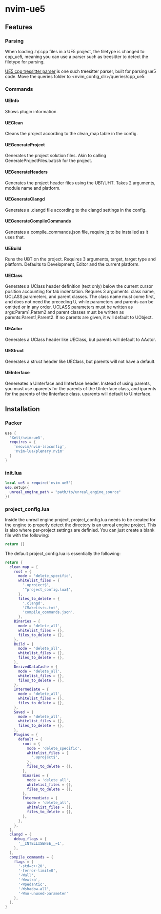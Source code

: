 # nvim-ue5
## Features
### Parsing
When loading .h/.cpp files in a UE5 project, the filetype is changed to cpp_ue5, meaning you can use a parser such as treesitter to detect the filetype for parsing.

[UE5 cpp tressitter parser](https://github.com/Xett/tree-sitter-cpp-ue5) is one such treesitter parser, built for parsing ue5 code. Move the queries folder to <nvim_config_dir>/queries/cpp_ue5
### Commands
#### UEInfo
Shows plugin information.
#### UEClean
Cleans the project according to the clean_map table in the config.
#### UEGenerateProject
Generates the project solution files. Akin to calling GenerateProjectFiles.bat/sh for the project.
#### UEGenerateHeaders
Generates the project header files using the UBT/UHT.
Takes 2 arguments, module name and platform.
#### UEGenerateClangd
Generates a .clangd file according to the clangd settings in the config.
#### UEGenerateCompileCommands
Generates a compile_commands.json file, require jq to be installed as it uses that.
#### UEBuild
Runs the UBT on the project.
Requires 3 arguments, target, target type and platform. Defaults to Development, Editor and the current platform.
#### UEClass
Generates a UClass header definition (text only) below the current cursor position accounting for tab indentation.
Requres 3 arguments: class name, UCLASS parameters, and parent classes. 
The class name must come first, and does not need the preceding U, while parameters and parents can be omitted or in any order.
UCLASS parameters must be written as args:Param1,Param2 and parent classes must be written as parents:Parent1,Parent2.
If no parents are given, it will default to UObject.
#### UEActor
Generates a UClass header like UEClass, but parents will default to AActor.
#### UEStruct
Generates a struct header like UEClass, but parents will not have a default.
#### UEInterface
Genereates a UInterface and IInterface header. 
Instead of using parents, you must use uparents for the parents of the UInterface class, and iparents for the parents of the IInterface class. 
uparents will default to UInterface.
## Installation
### Packer
``` lua
use {
  'Xett/nvim-ue5',
  requires = {
    'neovim/nvim-lspconfig',
    'nvim-lua/plenary.nvim'
  }
}
```
### init.lua
``` lua
local ue5 = require('nvim-ue5')
ue5.setup({
  unreal_engine_path = "path/to/unreal_engine_source"
})
```
### project_config.lua
Inside the unreal engine project, project_config.lua needs to be created for the engine to properly detect the directory is an unreal engine project. This is also where per-project settings are definied.
You can just create a blank file with the following:
``` lua
return {}
```

The default project_config.lua is essentially the following:
``` lua
return {
  clean_map = {
    root = {
      mode = "delete_specific",
      whitelist_files = {
        '.uproject$',
        '^project_config.lua$',
      },
      files_to_delete = {
        '.clangd',
        'CMakeLists.txt',
        'compile_commands.json',
      },
    Binaries = {
      mode = 'delete_all',
      whitelist_files = {},
      files_to_delete = {},
    },
    Build = {
      mode = 'delete_all',
      whitelist_files = {},
      files_to_delete = {},
    },
    DerivedDataCache = {
      mode = 'delete_all',
      whitelist_files = {},
      files_to_delete = {},
    },
    Intermediate = {
      mode = 'delete_all',
      whitelist_files = {},
      files_to_delete = {},
    },
    Saved = {
      mode = 'delete_all',
      whitelist_files = {},
      files_to_delete = {},
    },
    Plugins = {
      default = {
        root = {
          mode = 'delete_specific',
          whitelist_files = {
            '.uproject$',
          },
          files_to_delete = {},
        },
        Binaries = {
          mode = 'delete_all',
          whitelist_files = {},
          files_to_delete = {},
        },
        Intermediate = {
          mode = 'delete_all',
          whitelist_files = {},
          files_to_delete = {},
        },
      },
    },
  },
  clangd = {
    debug_flags = {
      '__INTELLISENSE__=1',
    },
  },
  compile_commands = {
    flags = {
      '-std=c++20',
      '-ferror-limit=0',
      '-Wall',
      '-Wextra',
      '-Wpedantic',
      '-Wshadow-all',
      '-Wno-unused-parameter'
    },
  },
}
```
